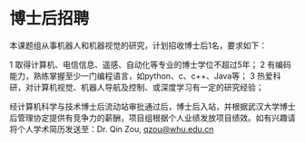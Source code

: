
# 博士后招聘

本课题组从事机器人和机器视觉的研究，计划招收博士后1名，要求如下：

1 取得计算机、电信信息、遥感、自动化等专业的博士学位不超过5年；
2 有编码能力，熟练掌握至少一门编程语言，如python、c、c++、Java等；
3 热爱科研，对计算机视觉、机器人导航及控制、或深度学习有一定的研究经验；

经计算机科学与技术博士后流动站审批通过后，博士后入站，并根据武汉大学博士后管理协定提供有竞争力的薪酬，项目组根据个人业绩发放项目绩效。如有兴趣请将个人学术简历发送至：Dr. Qin Zou, qzou@whu.edu.cn
